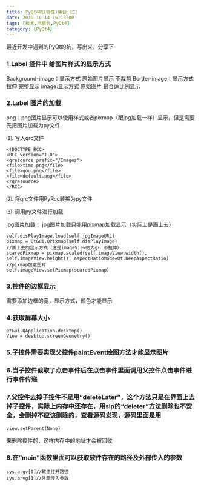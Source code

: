 ```yaml
---
title: PyQt4坑(特性)集合（二）
date: 2019-10-14 16:18:00
tags: [技术,坑集合,PyQt4]
category: [PyQt4]
---
```


最近开发中遇到的PyQt的坑，写出来，分享下


### 1.Label 控件中 给图片样式的显示方式

Background-image：显示方式  原始图片显示   不裁剪
Border-image：显示方式  拉伸  完整显示
image:显示方式 原始图片 最合适比例显示 


### 2.Label 图片的加载

png：png图片显示可以使用样式或者pixmap（跟jpg加载一样）显示，但是需要先把图片加载为py文件

⑴. 写入qrc文件

```
<!DOCTYPE RCC>
<RCC version="1.0">
<qresource prefix="/Images">
<file>time.png</file>
<file>gou.png</file>
<file>default.png</file>
</qresource>
</RCC>
```

⑵. 将qrc文件用PyRcc转换为py文件

⑶. 调用py文件进行加载

jpg图片加载： jpg图片加载只能用pixmap加载显示（实际上是画上去）

```
self.disPlayImage.load(self.jpgImageURL)
pixmap = QtGui.QPixmap(self.disPlayImage)
//画上去的显示方式（这是imageView的大小，不拉伸）
scaredPixmap = pixmap.scaled(self.imageView.width(), self.imageView.height(), aspectRatioMode=Qt.KeepAspectRatio)
//pixmap加载图片
self.imageView.setPixmap(scaredPixmap)
```

### 3.控件的边框显示


需要添加边框的宽，显示方式，颜色才能显示


### 4.获取屏幕大小


```
QtGui.QApplication.desktop()
View = desktop.screenGeometry()
```

### 5.子控件需要实现父控件paintEvent绘图方法才能显示图片

### 6.当子控件截取了点击事件后在点击事件里面调用父控件点击事件进行事件传递

### 7.父控件去掉子控件不是用“deleteLater”，这个方法只是在界面上去掉子控件，实际上内存中还存在，用sip的“deleter”方法删除也不安全，会删掉不应该删除的，查看源码发现，源码里面是用

```
view.setParent(None)
```

来删除控件的，这样内存中的地址才会被回收


### 8.在“main”函数里面可以获取软件存在的路径及外部传入的参数
```
sys.argv[0]//软件打开路径
sys.arvg[1]//外部传入参数
```
